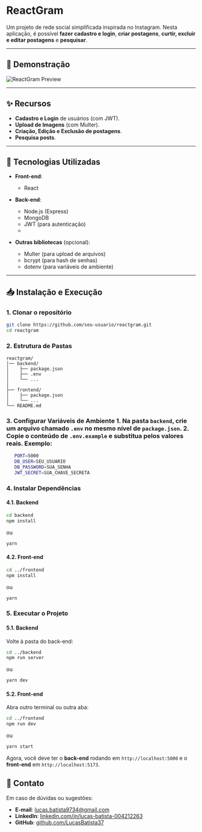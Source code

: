 # ReactGram

Um projeto de rede social simplificada inspirada no Instagram.
Nesta aplicação, é possível **fazer cadastro e login**, **criar postagens**, **curtir, excluir e editar postagens** e **pesquisar**.

---

## :camera_flash: Demonstração

![ReactGram Preview](../frontend/src/reactgram.png)

---

## :sparkles: Recursos

-   **Cadastro e Login** de usuários (com JWT).
-   **Upload de Imagens** (com Multer).
-   **Criação, Edição e Exclusão de postagens**.
-   **Pesquisa posts**.

---

## :wrench: Tecnologias Utilizadas

-   **Front-end**:

    -   React

-   **Back-end**:

    -   Node.js (Express)
    -   MongoDB
    -   JWT (para autenticação)
    -   
-   **Outras bibliotecas** (opcional):

    -   Multer (para upload de arquivos)
    -   bcrypt (para hash de senhas)
    -   dotenv (para variáveis de ambiente)

---

## :inbox_tray: Instalação e Execução


### 1. Clonar o repositório

```bash
git clone https://github.com/seu-usuario/reactgram.git
cd reactgram
```

### 2. Estrutura de Pastas

```
reactgram/
│── backend/
│    ├── package.json
│    ├── .env
│    └── ...
│
├── frontend/
│    ├── package.json
│    └── ...
└── README.md
```

### 3. Configurar Variáveis de Ambiente 1. Na pasta `backend`, crie um arquivo chamado `.env` no mesmo nível de `package.json`. 2. Copie o conteúdo de `.env.example` e substitua pelos valores reais. Exemplo:

```bash
   PORT=5000
   DB_USER=SEU_USUARIO 
   DB_PASSWORD=SUA_SENHA
   JWT_SECRET=SUA_CHAVE_SECRETA
```

### 4. Instalar Dependências

#### 4.1. Backend

```bash
cd backend
npm install
```

ou

```bash
yarn
```

#### 4.2. Front-end

```bash
cd ../frontend
npm install
```

ou

```bash
yarn
```

### 5. Executar o Projeto

#### 5.1. Backend

Volte à pasta do back-end:

```bash
cd ../backend
npm run server
```

ou

```bash
yarn dev
```

#### 5.2. Front-end

Abra outro terminal ou outra aba:

```bash
cd ../frontend
npm run dev
```

ou

```bash
yarn start
```

Agora, você deve ter o **back-end** rodando em `http://localhost:5000` e o **front-end** em `http://localhost:5173`.


## :wave: Contato

Em caso de dúvidas ou sugestões:

-   **E-mail**: [lucas.batista9734@gmail.com](mailto:lucas.batista9734@gmail.com)
-   **LinkedIn**: [linkedin.com/in/lucas-batista-004212263](https://www.linkedin.com/in/lucas-batista-004212263/)
-   **GitHub**: [github.com/LucasBatista37](https://github.com/LucasBatista37)